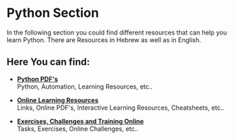 # Python Section
In the following section you could find different resources that can help you learn Python.
There are Resources in Hebrew as well as in English.

## Here You can find:
* [__Python PDF's__](./Python-PDF's/README.md)  
Python, Automation, Learning Resources, etc..

* [__Online Learning Resources__](./Online-Learning-Resources/README.md)  
Links, Online PDF's, Interactive Learning Resources, Cheatsheets, etc..

* [__Exercises, Challenges and Training Online__](./Python-Training/README.md)  
Tasks, Exercises, Online Challenges, etc..

